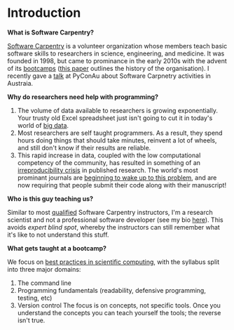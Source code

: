 Introduction
============

**What is Software Carpentry?**

[Software Carpentry](http://software-carpentry.org/) is a volunteer organization whose members teach basic software skills to researchers in science, engineering, and medicine. It was founded in 1998, but came to prominance in the early 2010s with the advent of its [bootcamps](http://software-carpentry.org/bootcamps/index.html) ([this paper](http://arxiv.org/abs/1307.5448) outlines the history of the organisation). I recently gave a [talk](http://pyvideo.org/video/2230/software-carpentry-arrives-down-under) at PyConAu about Software Carpnetry activities in Austraia.  

**Why do researchers need help with programming?**

1. The volume of data available to researchers is growing exponentially. Your trusty old Excel 
   spreadsheet just isn't going to cut it in today's world of [big data](http://en.wikipedia.org/wiki/Big_data). 
2. Most researchers are self taught programmers. As a result, they spend hours doing things that 
   should take minutes, reinvent a lot of wheels, and still don't know if their results are reliable.
3. This rapid increase in data, coupled with the low computational competency of the community, has resulted in something of an [irreproducibility crisis](http://www.nature.com/nature/focus/reproducibility/index.html) in published research. The world's most prominant journals are [beginning to wake up to this problem](http://drclimate.wordpress.com/2013/06/30/the-future-of-journal-submissions/), and are now requiring that people submit their code along with their manuscript!  
  
**Who is this guy teaching us?**

Similar to most [qualified](http://software-carpentry.org/badges/index.html) Software Carpentry instructors, I'm a research scientist and not a professional software developer (see my bio [here](http://drclimate.wordpress.com/who-is-dr-climate/)). This avoids *expert blind spot*, whereby the instructors can still remember what it's like to not understand this stuff.  

**What gets taught at a bootcamp?**

We focus on [best practices in scientific computing](http://arxiv.org/abs/1210.0530), with the syllabus split into three major domains:
1. The command line
2. Programming fundamentals (readability, defensive programming, testing, etc) 
3. Version control
The focus is on concepts, not specific tools. Once you understand the concepts you can teach yourself the tools; the reverse isn't true.
